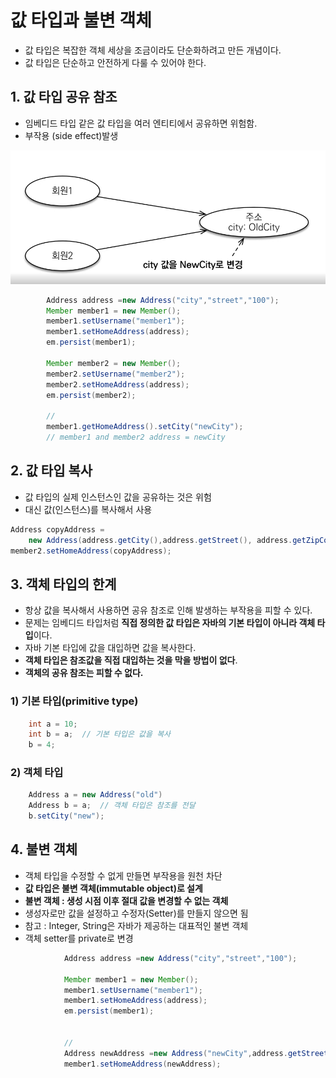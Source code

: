 # 값 타입과 불변 객체

- 값 타입은 복잡한 객체 세상을 조금이라도 단순화하려고 만든 개념이다.
- 값 타입은 단순하고 안전하게 다룰 수 있어야 한다.

## 1. 값 타입 공유 참조

- 임베디드 타입 같은 값 타입을 여러 엔티티에서 공유하면 위험함.
- 부작용 (side effect)발생

![alt](/assets/images/post/jpa/33.png)

```java
        Address address =new Address("city","street","100");
        Member member1 = new Member();
        member1.setUsername("member1");
        member1.setHomeAddress(address);
        em.persist(member1);

        Member member2 = new Member();
        member2.setUsername("member2");
        member2.setHomeAddress(address);
        em.persist(member2);

        //
        member1.getHomeAddress().setCity("newCity");
        // member1 and member2 address = newCity
```

## 2. 값 타입 복사

- 값 타입의 실제 인스턴스인 값을 공유하는 것은 위험
- 대신 값(인스턴스)를 복사해서 사용

```java
Address copyAddress =
    new Address(address.getCity(),address.getStreet(), address.getZipCode())
member2.setHomeAddress(copyAddress);
```

## 3. 객체 타입의 한계

- 항상 값을 복사해서 사용하면 공유 참조로 인해 발생하는 부작용을 피할 수 있다.
- 문제는 임베디드 타입처럼 **직접 정의한 값 타입은 자바의 기본 타입이 아니라 객체 타입**이다.
- 자바 기본 타입에 값을 대입하면 값을 복사한다.
- **객체 타입은 참조값을 직접 대입하는 것을 막을 방법이 없다**.
- **객체의 공유 참조는 피할 수 없다.**

### 1) 기본 타입(primitive type)

```java
    int a = 10;
    int b = a;  // 기본 타입은 값을 복사
    b = 4;
```

### 2) 객체 타입

```java
    Address a = new Address("old")
    Address b = a;  // 객체 타입은 참조를 전달
    b.setCity("new");
```

## 4. 불변 객체

- 객체 타입을 수정할 수 없게 만들면 부작용을 원천 차단
- **값 타입은 불변 객체(immutable object)로 설계**
- **불변 객체 : 생성 시점 이후 절대 값을 변경할 수 없는 객체**
- 생성자로만 값을 설정하고 수정자(Setter)를 만들지 않으면 됨
- 참고 : Integer, String은 자바가 제공하는 대표적인 불변 객체
- 객체 setter를 private로 변경

```java
            Address address =new Address("city","street","100");

            Member member1 = new Member();
            member1.setUsername("member1");
            member1.setHomeAddress(address);
            em.persist(member1);


            //
            Address newAddress =new Address("newCity",address.getStreet(),address.getZipCode());
            member1.setHomeAddress(newAddress);
```
